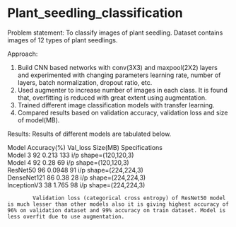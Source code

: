 # Plant_seedling_classification


Problem statement:
                To classify images of plant seedling. Dataset contains images of 12 types of plant seedlings. 
                

Approach:
1)	Build CNN based networks with conv(3X3) and maxpool(2X2) layers and experimented with changing parameters learning rate, number of layers, batch normalization, dropout ratio, etc.
2)	Used augmenter to increase number of images in each class. It is found that, overfitting is reduced with great extent using augmentation.
3)	Trained different image classification models with transfer learning.
4)	Compared results based on validation accuracy, validation loss and size of model(MB).

Results:
             Results of different models are tabulated below.       
             
Model              	Accuracy(%)	             Val_loss	                 Size(MB)	                Specifications	          
Model 3	                92	                    0.213	                  133	                  i/p shape=(120,120,3)                                                   	
Model 4	                92	                    0.28	                   69	                  i/p shape=(120,120,3)	                                                       
ResNet50	              96	                    0.0948	                 91	                  i/p shape=(224,224,3)                                                       	
DenseNet121	            86	                    0.38	                   28	                  i/p shape=(224,224,3)                                         	
InceptionV3	            38	                    1.765	                   98	                  i/p shape=(224,224,3)                                                                                  	
					
            Validation loss (categorical cross entropy) of ResNet50 model is much lesser than other models also it is giving highest accuracy of 96% on validation dataset and 99% accuracy on train dataset. Model is less overfit due to use augmentation.
            

